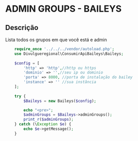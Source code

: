 #  ADMIN GROUPS - BAILEYS

## Descrição
Lista todos os grupos em que você está e admin

```php
    require_once '../../../vendor/autoload.php';
    use Divulgueregional\ConsumirApiBaileys\Baileys;
    
    $config = [
        'http' => 'http',//http ou https
        'dominio' => '',//seu ip ou dominio
        'porta' => 8000, //porta de instalação do bailey
        'instance' => '' //sua instância
    ];
    
    try {
        $Baileys = new Baileys($config);

        echo "<pre>";
        $adminGroups = $Baileys->adminGroups();
        print_r($adminGroups);
    } catch (\Exception $e) {
        echo $e->getMessage();
    }
```